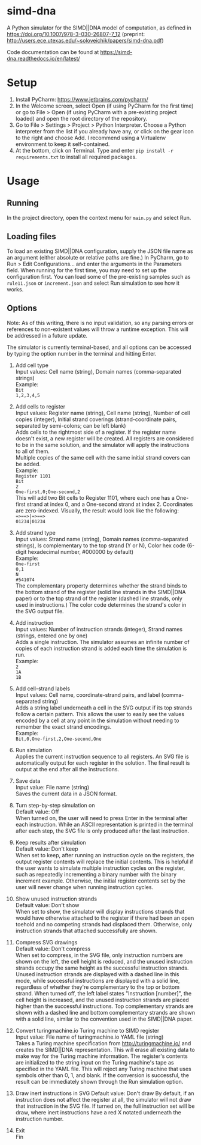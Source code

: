 # simd-dna
A Python simulator for the SIMD||DNA model of computation, as defined in https://doi.org/10.1007/978-3-030-26807-7_12 (preprint: http://users.ece.utexas.edu/~soloveichik/papers/simd-dna.pdf)

Code documentation can be found at https://simd-dna.readthedocs.io/en/latest/

# Setup
1. Install PyCharm: https://www.jetbrains.com/pycharm/
2. In the Welcome screen, select Open (if using PyCharm for the first time) or go to File > Open (if using PyCharm with a pre-existing project loaded) and open the root directory of the repository.
3. Go to File > Settings > Project > Python Interpreter. Choose a Python interpreter from the list if you already have any, or click on the gear icon to the right and choose Add. I recommend using a Virtualenv environment to keep it self-contained.
4. At the bottom, click on Terminal. Type and enter `pip install -r requirements.txt` to install all required packages.

# Usage
## Running
In the project directory, open the context menu for `main.py` and select Run.

## Loading files
To load an existing SIMD||DNA configuration, supply the JSON file name as an argument (either absolute or relative paths are fine.) In PyCharm, go to Run > Edit Configurations... and enter the arguments in the Parameters field. When running for the first time, you may need to set up the configuration first. You can load some of the pre-existing samples such as `rule11.json` or `increment.json` and select Run simulation to see how it works.

## Options
Note: As of this writing, there is no input validation, so any parsing errors or references to non-existent values will throw a runtime exception. This will be addressed in a future update.

The simulator is currently terminal-based, and all options can be accessed by typing the option number in the terminal and hitting Enter.

1. Add cell type  
Input values: Cell name (string), Domain names (comma-separated strings)  
Example:  
`Bit`  
`1,2,3,4,5`  

2. Add cells to register  
Input values: Register name (string), Cell name (string), Number of cell copies (integer), Initial strand coverings (strand-coordinate pairs, separated by semi-colons; can be left blank)  
Adds cells to the rightmost side of a register. If the register name doesn't exist, a new register will be created. All registers are considered to be in the same solution, and the simulator will apply the instructions to all of them.  
Multiple copies of the same cell with the same initial strand covers can be added.  
Example:  
`Register 1101`  
`Bit`  
`2`  
`One-first,0;One-second,2`  
This will add two Bit cells to Register 1101, where each one has a One-first strand at index 0, and a One-second strand at index 2. Coordinates are zero-indexed. Visually, the result would look like the following:  
`=>==>|=>==>`  
`01234|01234`

3. Add strand type  
Input values: Strand name (string), Domain names (comma-separated strings), Is complementary to the top strand (Y or N), Color hex code (6-digit hexadecimal number, #000000 by default)  
Example:  
`One-first`  
`0,1`  
`N`  
`#541074`  
The complementary property determines whether the strand binds to the bottom strand of the register (solid line strands in the SIMD||DNA paper) or to the top strand of the register (dashed line strands, only used in instructions.) The color code determines the strand's color in the SVG output file.

4. Add instruction  
Input values: Number of instruction strands (integer), Strand names (strings, entered one by one)  
Adds a single instruction. The simulator assumes an infinite number of copies of each instruction strand is added each time the simulation is run.  
Example:  
`2`  
`1A`  
`1B`  

5. Add cell-strand labels  
Input values: Cell name, coordinate-strand pairs, and label (comma-separated string)  
Adds a string label underneath a cell in the SVG output if its top strands follow a certain pattern. This allows the user to easily see the values encoded by a cell at any point in the simulation without needing to remember the exact strand encodings.  
Example:  
`Bit,0,One-first,2,One-second,One`

6. Run simulation  
Applies the current instruction sequence to all registers. An SVG file is automatically output for each register in the solution. The final result is output at the end after all the instructions.

7. Save data  
Input value: File name (string)  
Saves the current data in a JSON format.

8. Turn step-by-step simulation on  
Default value: Off  
When turned on, the user will need to press Enter in the terminal after each instruction. While an ASCII representation is printed in the terminal after each step, the SVG file is only produced after the last instruction.

9. Keep results after simulation  
Default value: Don't keep  
When set to keep, after running an instruction cycle on the registers, the output register contents will replace the initial contents. 
This is helpful if the user wants to simulate multiple instruction cycles on the register, such as repeatedly incrementing a binary number with the binary increment example. 
Otherwise, the initial register contents set by the user will never change when running instruction cycles.

10. Show unused instruction strands  
Default value: Don't show  
When set to show, the simulator will display instructions strands that would have otherwise attached to the register if there had been an open toehold and no competing strands had displaced them. 
Otherwise, only instruction strands that attached successfully are shown.

11. Compress SVG drawings  
Default value: Don't compress  
When set to compress, in the SVG file, only instruction numbers are shown on the left, the cell height is reduced, and the unused instruction strands occupy the same height as the successful instruction strands.
Unused instruction strands are displayed with a dashed line in this mode, while successful instructions are displayed with a solid line, regardless of whether they're complementary to the top or bottom strand. 
When turned off, the left label states "Instruction [number]", the cell height is increased, and the unused instruction strands are placed higher than the successful instructions. 
Top complementary strands are shown with a dashed line and bottom complementary strands are shown with a solid line, similar to the convention used in the SIMD||DNA paper.

12. Convert turingmachine.io Turing machine to SIMD register  
Input value: File name of turingmachine.io YAML file (string)  
Takes a Turing machine specification from http://turingmachine.io/ and creates the SIMD||DNA representation. This will erase all existing data to make way for the Turing machine information. 
The register's contents are initialized to the string input on the Turing machine's tape as specified in the YAML file. This will reject any Turing machine that uses symbols other than 0, 1, and blank. 
If the conversion is successful, the result can be immediately shown through the Run simulation option.

13. Draw inert instructions in SVG
Default value: Don't draw
By default, if an instruction does not affect the register at all, the simulator will not draw that instruction in the SVG file. If turned on, the full instruction set will be draw, where inert instructions have a red X notated underneath the instruction number.

14. Exit  
Fin
